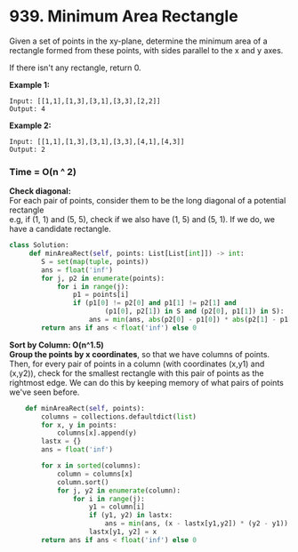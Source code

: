 # 939. Minimum Area Rectangle

Given a set of points in the xy-plane, determine the minimum area of a rectangle formed from these points, with sides parallel to the x and y axes.

If there isn't any rectangle, return 0.

**Example 1:**

```text
Input: [[1,1],[1,3],[3,1],[3,3],[2,2]]
Output: 4
```

**Example 2:**

```text
Input: [[1,1],[1,3],[3,1],[3,3],[4,1],[4,3]]
Output: 2
```

### Time = O\(n ^ 2\)

**Check diagonal:**   
For each pair of points, consider them to be the long diagonal of a potential rectangle   
e.g, if \(1, 1\) and \(5, 5\), check if we also have \(1, 5\) and \(5, 1\). If we do, we have a candidate rectangle.

```python
class Solution:
     def minAreaRect(self, points: List[List[int]]) -> int:
        S = set(map(tuple, points))
        ans = float('inf')
        for j, p2 in enumerate(points):
            for i in range(j):
                p1 = points[i]
                if (p1[0] != p2[0] and p1[1] != p2[1] and
                        (p1[0], p2[1]) in S and (p2[0], p1[1]) in S):
                    ans = min(ans, abs(p2[0] - p1[0]) * abs(p2[1] - p1[1]))
        return ans if ans < float('inf') else 0
```

**Sort by Column: O\(n^1.5\)  
Group the points by x coordinates**, so that we have columns of points. Then, for every pair of points in a column \(with coordinates \(x,y1\) and \(x,y2\)\), check for the smallest rectangle with this pair of points as the rightmost edge. We can do this by keeping memory of what pairs of points we've seen before.

```python
    def minAreaRect(self, points):
        columns = collections.defaultdict(list)
        for x, y in points:
            columns[x].append(y)
        lastx = {}
        ans = float('inf')

        for x in sorted(columns):
            column = columns[x]
            column.sort()
            for j, y2 in enumerate(column):
                for i in range(j):
                    y1 = column[i]
                    if (y1, y2) in lastx:
                        ans = min(ans, (x - lastx[y1,y2]) * (y2 - y1))
                    lastx[y1, y2] = x
        return ans if ans < float('inf') else 0
```

